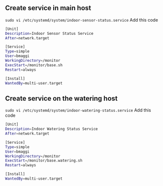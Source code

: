 ## Create service in main host
`sudo vi /etc/systemd/system/indoor-sensor-status.service`
Add this code
```sh
[Unit]
Description=Indoor Sensor Status Service
After=network.target

[Service]
Type=simple
User=bmaggi
WorkingDirectory=/monitor
ExecStart=/monitor/base.sh
Restart=always

[Install]
WantedBy=multi-user.target
```

## Create service on the watering host
`sudo vi /etc/systemd/system/indoor-watering-status.service`
Add this code
```sh
[Unit]
Description=Indoor Watering Status Service
After=network.target

[Service]
Type=simple
User=bmaggi
WorkingDirectory=/monitor
ExecStart=/monitor/base.watering.sh
Restart=always

[Install]
WantedBy=multi-user.target
```